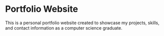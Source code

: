 # Portfolio Website

This is a personal portfolio website created to showcase my projects, skills, and contact information as a computer science graduate.

